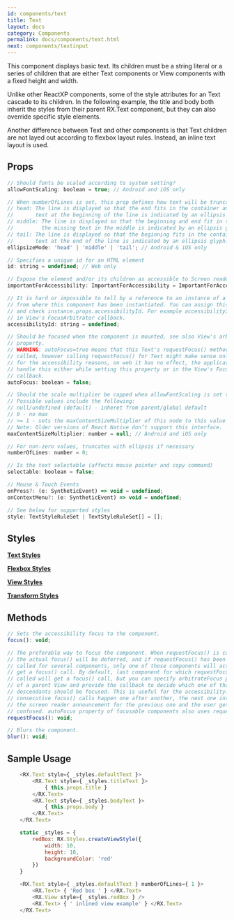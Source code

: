 ```yaml
---
id: components/text
title: Text
layout: docs
category: Components
permalink: docs/components/text.html
next: components/textinput
---
```


This component displays basic text. Its children must be a string literal or a series of children that are either Text components or View components with a fixed height and width.

Unlike other ReactXP components, some of the style attributes for an Text cascade to its children. In the following example, the title and body both inherit the styles from their parent RX.Text component, but they can also override specific style elements.

Another difference between Text and other components is that Text children are not layed out according to flexbox layout rules. Instead, an inline text layout is used.

## Props

``` javascript
// Should fonts be scaled according to system setting?
allowFontScaling: boolean = true; // Android and iOS only

// When numberOfLines is set, this prop defines how text will be truncated.
// head: The line is displayed so that the end fits in the container and the missing
//       text at the beginning of the line is indicated by an ellipsis glyph. e.g., "...wxyz"
// middle: The line is displayed so that the beginning and end fit in the container and
//         the missing text in the middle is indicated by an ellipsis glyph. "ab...yz"
// tail: The line is displayed so that the beginning fits in the container and the missing
//       text at the end of the line is indicated by an ellipsis glyph. e.g., "abcd..."
ellipsizeMode: 'head' | 'middle' | 'tail'; // Android & iOS only

// Specifies a unique id for an HTML element
id: string = undefined; // Web only

// Expose the element and/or its children as accessible to Screen readers
importantForAccessibility: ImportantForAccessibility = ImportantForAccessibility.Yes;

// It is hard or impossible to tell by a reference to an instance of a component
// from where this component has been instantiated. You can assign this property
// and check instance.props.accessibilityId. For example accessibilityId is used
// in View's FocusArbitrator callback.
accessibilityId: string = undefined;

// Should be focused when the component is mounted, see also View's arbitrateFocus
// property.
// WARNING: autoFocus=true means that this Text's requestFocus() method will be
// called, however calling requestFocus() for Text might make sense only on mobile
// for the accessibility reasons, on web it has no effect, the application has to
// handle this either while setting this property or in the View's FocusArbitrator
// callback.
autoFocus: boolean = false;

// Should the scale multiplier be capped when allowFontScaling is set to true?
// Possible values include the following:
// null/undefined (default) - inheret from parent/global default
// 0 - no max
// >= 1 - sets the maxContentSizeMultiplier of this node to this value
// Note: Older versions of React Native don’t support this interface.
maxContentSizeMultiplier: number = null; // Android and iOS only

// For non-zero values, truncates with ellipsis if necessary
numberOfLines: number = 0;

// Is the text selectable (affects mouse pointer and copy command)
selectable: boolean = false;

// Mouse & Touch Events
onPress?: (e: SyntheticEvent) => void = undefined;
onContextMenu?: (e: SyntheticEvent) => void = undefined;

// See below for supported styles
style: TextStyleRuleSet | TextStyleRuleSet[] = [];
```

## Styles

[**Text Styles**](/reactxp/docs/styles.html#text-style-attributes)

[**Flexbox Styles**](/reactxp/docs/styles.html#flexbox-style-attributes)

[**View Styles**](/reactxp/docs/styles.html#view-style-attributes)

[**Transform Styles**](/reactxp/docs/styles.html#transform-style-attributes)

## Methods
``` javascript
// Sets the accessibility focus to the component.
focus(): void;

// The preferable way to focus the component. When requestFocus() is called,
// the actual focus() will be deferred, and if requestFocus() has been
// called for several components, only one of those components will actually
// get a focus() call. By default, last component for which requestFocus() is
// called will get a focus() call, but you can specify arbitrateFocus property
// of a parent View and provide the callback to decide which one of that View's
// descendants should be focused. This is useful for the accessibility: when
// consecutive focus() calls happen one after another, the next one interrupts
// the screen reader announcement for the previous one and the user gets
// confused. autoFocus property of focusable components also uses requestFocus().
requestFocus(): void;

// Blurs the component.
blur(): void;
```

## Sample Usage

``` javascript
    <RX.Text style={ _styles.defaultText }>
        <RX.Text style={ _styles.titleText }>
            { this.props.title }
        </RX.Text>
        <RX.Text style={ _styles.bodyText }>
            { this.props.body }
        </RX.Text>
    </RX.Text>
```

``` javascript
    static _styles = {
        redBox: RX.Styles.createViewStyle({
            width: 10,
            height: 10,
            backgroundColor: 'red'
        })
    }

    <RX.Text style={ _styles.defaultText } numberOfLines={ 1 }>
        <RX.Text> { 'Red box ' } </RX.Text>
        <RX.View style={ _styles.redBox } />
        <RX.Text> { ' inlined view example' } </RX.Text>
    </RX.Text>
```

